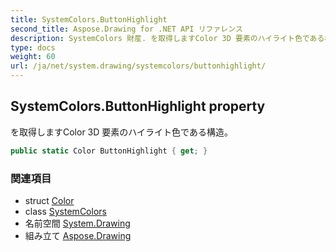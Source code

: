 ```yaml
---
title: SystemColors.ButtonHighlight
second_title: Aspose.Drawing for .NET API リファレンス
description: SystemColors 財産. を取得しますColor 3D 要素のハイライト色である構造
type: docs
weight: 60
url: /ja/net/system.drawing/systemcolors/buttonhighlight/
---
```

## SystemColors.ButtonHighlight property

を取得しますColor 3D 要素のハイライト色である構造。

```csharp
public static Color ButtonHighlight { get; }
```

### 関連項目

* struct [Color](../../color/)
* class [SystemColors](../)
* 名前空間 [System.Drawing](../../systemcolors/)
* 組み立て [Aspose.Drawing](../../../)


